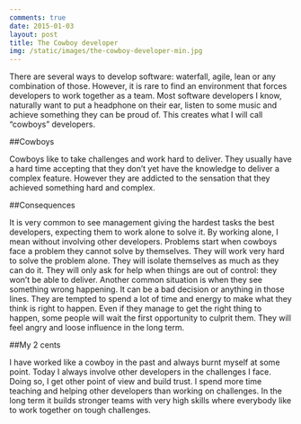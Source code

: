 ```yaml
---
comments: true
date: 2015-01-03 
layout: post
title: The Cowboy developer
img: /static/images/the-cowboy-developer-min.jpg
---
```


There are several ways to develop software: waterfall, agile, lean or any combination of those. However, it is rare to find an environment that forces developers to work together as a team. Most software developers I know, naturally want to put a headphone on their ear, listen to some music and achieve something they can be proud of. This creates what I will call “cowboys” developers.

##Cowboys


Cowboys like to take challenges and work hard to deliver. They usually have a hard time accepting that they don’t yet have the knowledge to deliver a complex feature. However they are addicted to the sensation that they achieved something hard and complex.
 
##Consequences

 It is very common to see management giving the hardest tasks the best developers, expecting them to work alone to solve it. By working alone, I mean without involving other developers. Problems start when cowboys face a problem they cannot solve by themselves. They will work very hard to solve the problem alone. They will isolate themselves as much as they can do it. They will only ask for help when things are out of control: they won’t be able to deliver.
 Another common situation is when they see something wrong happening. It can be a bad decision or anything in those lines. They are tempted to spend a lot of time and energy to make what they think is right to happen. Even if they manage to get the right thing to happen, some people will wait the first opportunity to culprit them. They will feel angry and loose influence in the long term.


##My 2 cents 

 I have worked like a cowboy in the past and always burnt myself at some point. Today I always involve other developers in the challenges I face. Doing so, I get other point of view and build trust. I spend more time teaching and helping other developers than working on challenges. In the long term it builds stronger teams with very high skills where everybody like to work together on tough challenges. 

